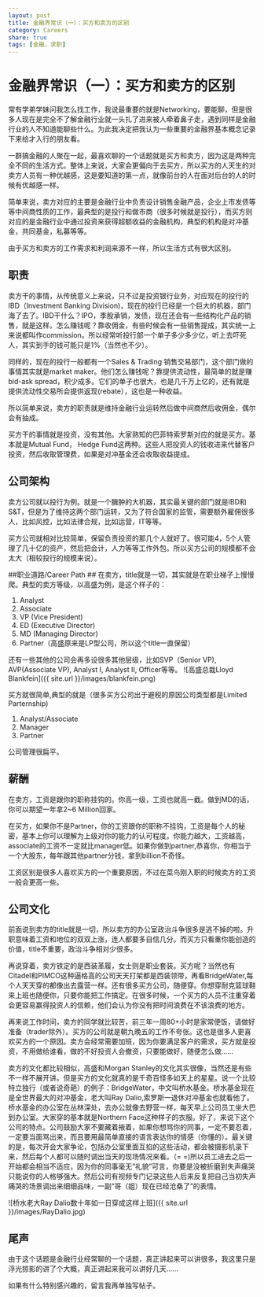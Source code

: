 ```yaml
---
layout: post
title: 金融界常识（一）：买方和卖方的区别
category: Careers
share: true
tags: [金融，求职]
---
```


# 金融界常识（一）：买方和卖方的区别 #

常有学弟学妹问我怎么找工作，我说最重要的就是Networking，要能聊，但是很多人现在是完全不了解金融行业就一头扎了进来被人牵着鼻子走，遇到同样是金融行业的人不知道能聊些什么。为此我决定把我认为一些重要的金融界基本概念记录下来给才入行的朋友看。

一群搞金融的人聚在一起，最喜欢聊的一个话题就是买方和卖方，因为这是两种完全不同的生活方式。整体上来说，大家会更偏向于去买方，所以买方的人天生的对卖方人员有一种优越感，这是要知道的第一点，就像前台的人在面对后台的人的时候有优越感一样。


简单来说，卖方对应的主要是金融行业中负责设计销售金融产品，企业上市发债等等中间商性质的工作，最典型的是投行和做市商（很多时候就是投行），而买方则对应的是金融行业中通过投资来获得超额收益的金融机构，典型的机构是对冲基金，共同基金，私募等等。

由于买方和卖方的工作需求和利润来源不一样，所以生活方式有很大区别。


## 职责 ##
卖方干的事情，从传统意义上来说，只不过是投资银行业务，对应现在的投行的IBD（Investment Banking Division)，现在的投行已经是一个巨大的机器，部门海了去了。IBD干什么？IPO，季股承销，发债，现在还会有一些结构化产品的销售，就是这样。怎么赚钱呢？靠收佣金，有些时候会有一些销售提成，其实统一上来说都叫作commission。所以经常听投行部一个单子多少多少亿，听上去吓死人，其实到手的钱可能只是1%（当然也不少）。

同样的，现在的投行一般都有一个Sales & Trading 销售交易部门，这个部门做的事情其实就是market maker。他们怎么赚钱呢？靠提供流动性，最简单的就是赚bid-ask spread，积少成多。它们的单子也很大，也是几千万上亿的，还有就是提供流动性交易所会提供返现(rebate），这也是一种收益。

所以简单来说，卖方的职责就是维持金融行业运转然后做中间商然后收佣金，偶尔会有抽成。

买方干的事情就是投资，没有其他。大家熟知的巴菲特索罗斯对应的就是买方。基本就是Mutual Fund， Hedge Fund这两种。这些人把投资人的钱收进来代替客户投资，然后收取管理费，如果是对冲基金还会收取收益提成。



## 公司架构 ##
卖方公司就以投行为例。就是一个臃肿的大机器，其实最关键的部门就是IBD和S&T，但是为了维持这两个部门运转，又为了符合国家的监管，需要额外雇佣很多人，比如风控，比如法律合规，比如运营，IT等等。

买方公司就相对比较简单，保留负责投资的那几个人就好了。很可能4，5个人管理了几十亿的资产，然后把会计，人力等等工作外包。所以买方公司的规模都不会太大（相较投行的规模来说）。

 
##职业道路/Career Path ##
在卖方，title就是一切，其实就是在职业梯子上慢慢爬。典型的卖方等级，以高盛为例，是这个样子的：

1. Analyst
2. Associate
3. VP (Vice President)
4. ED (Executive Director)
5. MD (Managing Director)
6. Partner（高盛原来是LP型公司，所以这个title一直保留）

还有一些其他的公司会再多设很多其他层级，比如SVP（Senior VP), AVP(Associate VP), Analyst I, Analyst II, Officer等等。
![高盛总裁Lloyd Blankfein]({{ site.url }}/images/blankfein.png)

买方就很简单,典型的就是（很多买方公司出于避税的原因公司类型都是Limited Parternship)

1. Analyst/Associate
2. Manager 
3. Partner 

公司管理很扁平。


## 薪酬 ##
在卖方，工资是跟你的职称挂钩的。你高一级，工资也就高一截。做到MD的话，你可以期望一年拿2~6 Million回家。

在买方，如果你不是Partner，你的工资跟你的职称不挂钩，工资是每个人的秘密，基本上你可以理解为上级对你的能力的认可程度。你能力越大，工资越高，associate的工资不一定就比manager低。如果你做到partner,恭喜你，你相当于一个大股东，每年跟其他partner分钱，拿到billion不奇怪。

工资区别是很多人喜欢买方的一个重要原因，不过在菜鸟刚入职的时候卖方的工资一般会更高一些。

## 公司文化 ##
前面说到卖方的title就是一切，所以卖方的办公室政治斗争很多是逃不掉的啦。升职意味着工资和地位的双双上涨，连人都要多自信几分。而买方只看重你能创造的价值，title不重要，政治斗争相对少很多。

再说穿着，卖方铁定的是西装革履，女士则是职业套装。买方呢？当然也有Citadel和PIMCO这种逼格高的公司天天打架都是西装领带，再看BridgeWater,每个人天天穿的都像出去露营一样。还有很多买方公司，随便穿。你想穿耐克篮球鞋来上班也随便你，只要你能把工作搞定。在很多时候，一个买方的人员不注重穿着会更容易赢得投资人的信赖，他们会认为你没有把时间浪费在不该浪费的地方。

再来说工作时间，卖方的同学就比较苦，前三年一周80+小时是家常便饭，请做好准备（trader除外）。买方的公司就是朝九晚五的工作不夸张。这也是很多人更喜欢买方的一个原因。卖方会经常需要加班，因为你要满足客户的需求，买方就是投资，不用做给谁看，做的不好投资人会撤资，只要能做好，随便怎么做……

卖方的文化都比较相似，高盛和Morgan Stanley的文化其实很像，当然还是有些不一样不展开讲。但是买方的文化就真的是千奇百怪多如天上的星星。说一个比较特立独行（或者说奇葩）的例子：BridgeWater，中文叫桥水基金。桥水基金现在是全世界最大的对冲基金，老大叫Ray Dalio,索罗斯一退休对冲基金也就看他了。桥水基金的办公室在丛林深处，去办公就像去野营一样，每天早上公司员工坐大巴到办公室。大家穿的基本就是Northern Face这种样子的衣服。好了，来说下这个公司的特点。公司鼓励大家不要藏着掖着，如果你想骂你的同事，一定不要忍着，一定要当面骂出来，而且要用最简单直接的语言表达你的情感（你懂的）。最关键的是，每次开会大家争论，包括办公室里面互掐的这些活动，都会被摄影机录下来，然后每个人都可以随时调出当天的现场情况来看。（= =)所以员工进去之后一开始都会相当不适应，因为你的同事毫无“礼貌”可言，你要是没被折磨到失声痛哭只能说你的人格够强大。然后公司有视频专门记录这些人后来反复把自己当初失声痛哭的场景调出来细细品味，一副“哥（姐）现在已经沧桑了”的表情。

![桥水老大Ray Dalio数十年如一日穿成这样上班]({{ site.url }}/images/RayDalio.jpg)

## 尾声 ##
由于这个话题是金融行业经常聊的一个话题，真正讲起来可以讲很多，我这里只是浮光掠影的讲了个大概，真正讲起来我可以讲好几天……

如果有什么特别感兴趣的，留言我再单独写帖子。